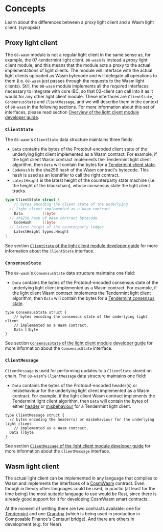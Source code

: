 <!--
order: 2
-->

# Concepts

Learn about the differences between a proxy light client and a Wasm light client. {synopsis}

## Proxy light client

The `08-wasm` module is not a regular light client in the same sense as, for example, the 07-tendermint light client. `08-wasm` is instead a *proxy* light client module, and this means that the module acts a proxy to the actual implementations of light clients. The module will interface with the actual light clients uploaded as Wasm bytecode and will delegate all operations to them (i.e. `08-wasm` just passes through the requests to the Wasm light clients). Still, the `08-wasm` module implements all the required interfaces necessary to integrate with core IBC, so that 02-client can call into it as it would for any other light client module. These interfaces are `ClientState`, `ConsensusState` and `ClientMessage`, and we will describe them in the context of `08-wasm` in the following sections. For more information about this set of interfaces, please read section [Overview of the light client module developer guide](../overview.md#overview).

### `ClientState`

The `08-wasm`'s `ClientState` data structure maintains three fields:

- `Data` contains the bytes of the Protobuf-encoded client state of the underlying light client implemented as a Wasm contract. For example, if the light client Wasm contract implements the Tendermint light client algorithm, then `Data` will contain the bytes for a [Tendermint client state](https://github.com/cosmos/ibc-go/blob/v7.2.0/modules/light-clients/07-tendermint/tendermint.pb.go#L36-L66).
- `CodeHash` is the sha256 hash of the Wasm contract's bytecode. This hash is used as an identifier to call the right contract.
- `LatestHeight` is the latest height of the counterparty state machine (i.e. the height of the blockchain), whose consensus state the light client tracks.

```go
type ClientState struct {
	// bytes encoding the client state of the underlying 
  // light client implemented as a Wasm contract
	Data         []byte
  // sha256 hash of Wasm contract bytecode
	CodeHash     []byte
  // latest height of the counterparty ledger
	LatestHeight types.Height
}
```

See section [`ClientState` of the light client module developer guide](../overview.md#clientstate) for more information about the `ClientState` interface.

### `ConsensusState`

The `08-wasm`'s `ConsensusState` data structure maintains one field:

- `Data` contains the bytes of the Protobuf-encoded consensus state of the underlying light client implemented as a Wasm contract. For example, if the light client Wasm contract implements the Tendermint light client algorithm, then `Data` will contain the bytes for a [Tendermint consensus state](https://github.com/cosmos/ibc-go/blob/v7.2.0/modules/light-clients/07-tendermint/tendermint.pb.go#L101-L109).

```golang
type ConsensusState struct {
	// bytes encoding the consensus state of the underlying light client
	// implemented as a Wasm contract.
	Data []byte
}
```

See section [`ConsensusState` of the light client module developer guide](../overview.md#consensusstate) for more information about the `ConsensusState` interface.

### `ClientMessage`

`ClientMessage` is used for performing updates to a `ClientState` stored on chain. The `08-wasm`'s `ClientMessage` data structure maintains one field:

- `Data` contains the bytes of the Protobuf-encoded header(s) or misbehaviour for the underlying light client implemented as a Wasm contract. For example, if the light client Wasm contract implements the Tendermint light client algorithm, then `Data` will contain the bytes of either [header](https://github.com/cosmos/ibc-go/blob/v7.2.0/modules/light-clients/07-tendermint/tendermint.pb.go#L186-L203) or [misbehaviour](https://github.com/cosmos/ibc-go/blob/v7.2.0/modules/light-clients/07-tendermint/tendermint.pb.go#L144-L151) for a Tendermint light client.

```golang
type ClientMessage struct {
  // bytes encoding the header(s) or misbehaviour for the underlying light client
	// implemented as a Wasm contract.
  Data []byte
}
```

See section [`ClientMessage` of the light client module developer guide](../overview.md#clientmessage) for more information about the `ClientMessage` interface.

## Wasm light client

The actual light client can be implemented in any language that compiles to Wasm and implements the interfaces of a [CosmWasm](https://docs.cosmwasm.com/docs/) contract. Even though in theory other languages could be used, in practic (at least for the time being) the most suitable language to use would be Rust, since there is already good support for it for developing CosmWasm smart contracts.

At the moment of writting there are two contracts available: one for [Tendermint](https://github.com/ComposableFi/centauri/tree/master/light-clients/ics07-tendermint-cw) and one [Grandpa](https://github.com/ComposableFi/centauri/tree/master/light-clients/ics10-grandpa-cw) (which is being used in production in Composable Finance's Centauri bridge). And there are others in development (e.g. for Near).